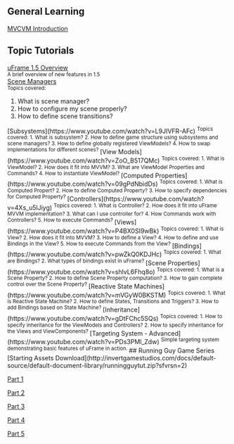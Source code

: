 ## General Learning
[MVCVM Introduction](https://www.youtube.com/watch?v=ElU0tyiYhxg&feature=youtu.be)

## Topic Tutorials
[uFrame 1.5 Overview](https://www.youtube.com/watch?v=KiTe5nyNXfQ)  
<sup>A brief overview of new features in 1.5</sup>  
[Scene Managers](https://www.youtube.com/watch?v=5jcM4isMZmc)  
<sup>
Topics covered:  
1. What is scene manager?  
2. How to configure my scene properly?  
3. How to define scene transitions?  
</sup>  
[Subsystems](https://www.youtube.com/watch?v=L9JIVFR-AFc)  
<sup>
Topics covered:  
1. What is subsystem?  
2. How to define game structure using subsystems and scene managers?    
3. How to define globally registered ViewModels?  
4. How to swap implementations for different scenes?  
</sup>  
[View Models](https://www.youtube.com/watch?v=ZoO_B517QMc)  
<sup>
Topics covered:  
1. What is ViewModel?  
2. How does it fit into MVVM?    
3. What are ViewModel Properties and Commands?  
4. How to instantiate ViewModel?  
</sup>  
[Computed Properties](https://www.youtube.com/watch?v=09gPdNbidDs)  
<sup>
Topics covered:  
1. What is Computed Propert?  
2. How to define Computed Property?    
3. How to specify dependencies for Computed Property?  
</sup>  
[Controllers](https://www.youtube.com/watch?v=4Xs_u5lJiyg)  
<sup>
Topics covered:  
1. What is Controller?  
2. How does it fit into uFrame MVVM implementation?    
3. What can I use controller for?  
4. How Commands work with Controllers?  
5. How to execute Commands?   
</sup>  
[Views](https://www.youtube.com/watch?v=P4BX0SI9wBk)  
<sup>
Topics covered:  
1. What is View?  
2. How does it fit into MVVM?    
3. How to define a View?  
4. How to define and use Bindings in the View?  
5. How to execute Commands from the View?  
</sup>  
[Bindings](https://www.youtube.com/watch?v=pwZkQ0KDJHc)  
<sup>
Topics covered:  
1. What are Bindings?  
2. What types of bindings exist in uFrame?      
</sup>  
[Scene Properties](https://www.youtube.com/watch?v=shlvL6Fhq8o)  
<sup>
Topics covered:  
1. What is a Scene Property?  
2. How to define Scene Property computation?  
3. How to gain complete control over the Scene Property?      
</sup>  
[Reactive State Machines](https://www.youtube.com/watch?v=mVGyW0BKSTM)  
<sup>
Topics covered:  
1. What is Reactive State Machine?  
2. How to define States, Transitions and Triggers?  
3. How to add Bindings based on State Machine?      
</sup>  
[Inheritance](https://www.youtube.com/watch?v=gDtFChc5SQs)  
<sup>
Topics covered:  
1. How to specify inheritance for the ViewModels and Controllers?  
2. How to specify inheritance for the Views and ViewComponents?  
</sup>  
[Targeting System - Advanced](https://www.youtube.com/watch?v=PDs3PMl_Zdw)  
<sup>
Simple targeting system demonstrating basic features of uFrame in action.  
</sup>  
## Running Guy Game Series
[Starting Assets Download](http://invertgamestudios.com/docs/default-source/default-document-library/runningguytut.zip?sfvrsn=2)


[Part 1](https://www.youtube.com/watch?v=VyLq1-wpXxw)

[Part 2](https://www.youtube.com/watch?v=4BuA9OYuiYY)

[Part 3](https://www.youtube.com/watch?v=r3eEHBN5LC4)

[Part 4](https://www.youtube.com/watch?v=9lNHwyMS3ik)

[Part 5](https://www.youtube.com/watch?v=cZoYCOra2cI)
